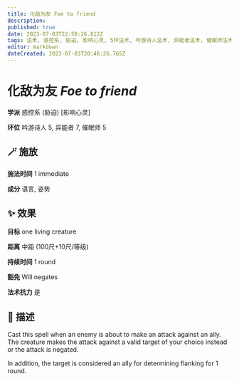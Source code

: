 ```yaml
---
title: 化敌为友 Foe to friend
description: 
published: true
date: 2023-07-03T22:58:26.812Z
tags: 法术, 惑控系, 胁迫, 影响心灵, 5环法术, 吟游诗人法术, 异能者法术, 催眠师法术, 7环法术
editor: markdown
dateCreated: 2023-07-03T20:46:26.765Z
---
```


# **化敌为友** *Foe to friend*

**学派** 惑控系 (胁迫) \[影响心灵\] 

**环位** 吟游诗人 5, 异能者 7, 催眠师 5

## 🪄 施放

**施法时间** 1 immediate

**成分** 语言, 姿势

## ✨ 效果 

**目标** one living creature 

**距离** 中距 (100尺+10尺/等级)  

**持续时间** 1 round 

**豁免** Will negates

**法术抗力** 是

## 📖 描述

Cast this spell when an enemy is about to make an attack against an ally. The creature makes the attack against a valid target of your choice instead or the attack is negated.

In addition, the target is considered an ally for determining flanking for 1 round.
    
